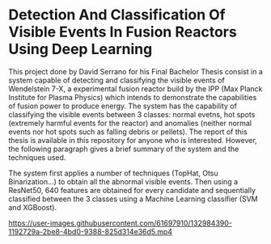 # Detection And Classification Of Visible Events In Fusion Reactors Using Deep Learning

This project done by David Serrano for his Final Bachelor Thesis consist in a system capable of detecting and classifying the visible events of Wendelstein 7-X, a experimental fusion reactor build by the IPP (Max Planck Institute for Plasma Physics) which intends to demonstrate the capabilities of fusion power to produce energy. The system has the capability of classifying the visible events between 3 classes: normal evetns, hot spots (extremely harmful events for the reactor) and anomalies (neither normal events nor hot spots such as falling debris or pellets). The report of this thesis is available in this repository for anyone who is interested. However, the following paragraph gives a brief summary of the system and the techniques used.

The system first applies a number of techniques (TopHat, Otsu Binarization...) to obtain all the abnormal visible events. Then using a ResNet50, 640 features are obtained for every candidate and sequentially classified between the 3 classes using a Machine Learning classifier (SVM and XGBoost).

https://user-images.githubusercontent.com/61697910/132984390-1192729a-2be8-4bd0-9388-825d314e36d5.mp4


